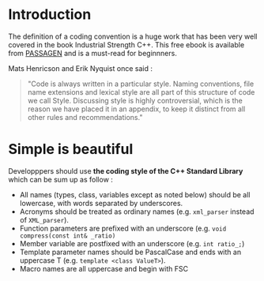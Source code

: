 # Introduction #

The definition of a coding convention is a huge work that has been very well covered in the book Industrial Strength C++. This free ebook is available from [PASSAGEN](http://hem.passagen.se/erinyq/industrial/) and is a must-read for beginnners.

Mats Henricson and Erik Nyquist once said :

> "Code is always written in a particular style. Naming conventions, file name extensions and lexical style are all part of this structure of code we call Style. Discussing style is highly controversial, which is the reason we have placed it in an appendix, to keep it distinct from all other rules and recommendations."

# Simple is beautiful #
Developppers should use **the coding style of the C++ Standard Library** which can be sum up as follow :
  * All names (types, class, variables except as noted below) should be all lowercase, with words separated by underscores.
  * Acronyms should be treated as ordinary names (e.g. `xml_parser` instead of `XML_parser`).
  * Function parameters are prefixed with an underscore (e.g. `void compress(const int& _ratio)`
  * Member variable are postfixed with an underscore (e.g. `int ratio_;`)
  * Template parameter names should be PascalCase and ends with an uppercase T (e.g. `template <class ValueT>`).
  * Macro names are all uppercase and begin with FSC